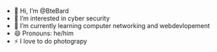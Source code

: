 - 👋 Hi, I’m @BteBard
- 👀 I’m interested in cyber security
- 🌱 I’m currently learning computer networking and webdevlopement
- 😄 Pronouns: he/him
- ⚡ I love to do photograpy

<!---
BteBard/BteBard is a ✨ special ✨ repository because its `README.md` (this file) appears on your GitHub profile.
You can click the Preview link to take a look at your changes.
--->
